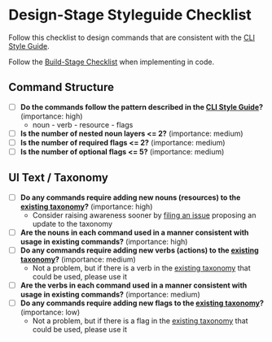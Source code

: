 # Design-Stage Styleguide Checklist

Follow this checklist to design commands that are consistent with the [CLI Style Guide](style_guide.md).

Follow the [Build-Stage Checklist](build_stage_styleguide_checklist.md) when implementing in code.

## Command Structure

- [ ] **Do the commands follow the pattern described in the [CLI Style Guide](style_guide.md#designing-commands)?**  (importance: high)
  - noun - verb - resource - flags
- [ ] **Is the number of nested noun layers <= 2?** (importance: medium)
- [ ] **Is the number of required flags <= 2?** (importance: medium)
- [ ] **Is the number of optional flags <= 5?** (importance: medium)

## UI Text / Taxonomy

- [ ] **Do any commands require adding new nouns (resources) to the [existing taxonomy](taxonomy.md)?** (importance: high)
  - Consider raising awareness sooner by [filing an issue](https://github.com/vmware-tanzu/tanzu-plugin-runtime/issues/new?assignees=&labels=shared-taxonomy%2C+kind%2Ffeature&template=feature_request.md) proposing an update to the taxonomy
- [ ] **Are the nouns in each command used in a manner consistent with usage in existing commands?** (importance: high)
- [ ] **Do any commands require adding new verbs (actions) to the [existing taxonomy](taxonomy.md)?**    (importance: medium)
  - Not a problem, but if there is a verb in the [existing taxonomy](taxonomy.md) that could be used, please use it
- [ ] **Are the verbs in each command used in a manner consistent with usage in existing commands?** (importance: medium)
- [ ] **Do any commands require adding new flags to the [existing taxonomy](taxonomy.md)?** (importance: low)
  - Not a problem, but if there is a flag in the [existing taxonomy](taxonomy.md) that could be used, please use it
